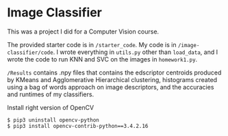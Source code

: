 # Image Classifier

This was a project I did for a Computer Vision course. 

The provided starter code is in `/starter_code`. My code is in `/image-classifier/code`. I wrote everything in `utils.py` other than `load_data`, and I wrote the code to run KNN and SVC on the images in `homework1.py`.

`/Results` contains .npy files that contains the edscriptor centroids produced by KMeans and Agglomerative Hierarchical clustering, histograms created using a bag of words approach on image descriptors, and the accuracies and runtimes of my classifiers. 

Install right version of OpenCV
```
$ pip3 uninstall opencv-python
$ pip3 install opencv-contrib-python==3.4.2.16
```